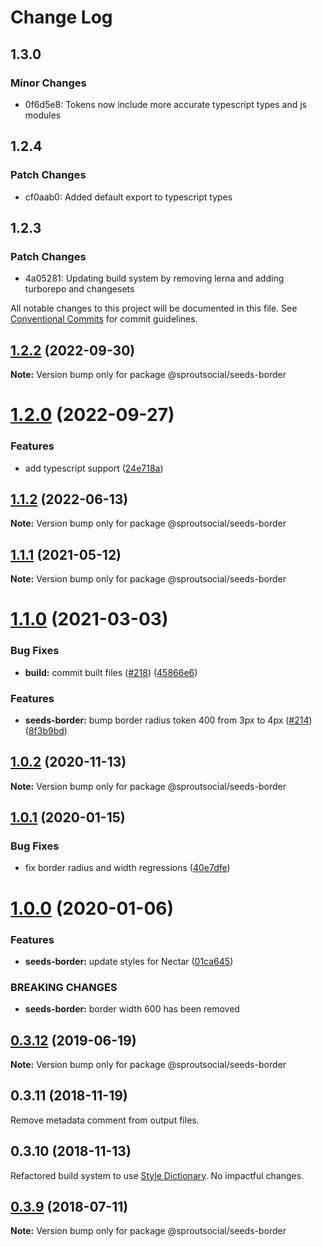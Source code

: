 # Change Log

## 1.3.0

### Minor Changes

- 0f6d5e8: Tokens now include more accurate typescript types and js modules

## 1.2.4

### Patch Changes

- cf0aab0: Added default export to typescript types

## 1.2.3

### Patch Changes

- 4a05281: Updating build system by removing lerna and adding turborepo and changesets

All notable changes to this project will be documented in this file.
See [Conventional Commits](https://conventionalcommits.org) for commit guidelines.

## [1.2.2](https://github.com/sproutsocial/seeds-packets/compare/@sproutsocial/seeds-border@1.2.0...@sproutsocial/seeds-border@1.2.2) (2022-09-30)

**Note:** Version bump only for package @sproutsocial/seeds-border

# [1.2.0](https://github.com/sproutsocial/seeds-packets/compare/@sproutsocial/seeds-border@1.1.2...@sproutsocial/seeds-border@1.2.0) (2022-09-27)

### Features

- add typescript support ([24e718a](https://github.com/sproutsocial/seeds-packets/commit/24e718a26955f40b5645ba86600ff8aa8ba941fa))

## [1.1.2](https://github.com/sproutsocial/seeds-packets/compare/@sproutsocial/seeds-border@1.1.1...@sproutsocial/seeds-border@1.1.2) (2022-06-13)

**Note:** Version bump only for package @sproutsocial/seeds-border

## [1.1.1](https://github.com/sproutsocial/seeds-packets/compare/@sproutsocial/seeds-border@1.1.0...@sproutsocial/seeds-border@1.1.1) (2021-05-12)

**Note:** Version bump only for package @sproutsocial/seeds-border

# [1.1.0](https://github.com/sproutsocial/seeds-packets/compare/@sproutsocial/seeds-border@1.0.2...@sproutsocial/seeds-border@1.1.0) (2021-03-03)

### Bug Fixes

- **build:** commit built files ([#218](https://github.com/sproutsocial/seeds-packets/issues/218)) ([45866e6](https://github.com/sproutsocial/seeds-packets/commit/45866e6))

### Features

- **seeds-border:** bump border radius token 400 from 3px to 4px ([#214](https://github.com/sproutsocial/seeds-packets/issues/214)) ([8f3b9bd](https://github.com/sproutsocial/seeds-packets/commit/8f3b9bd))

## [1.0.2](https://github.com/sproutsocial/seeds-packets/compare/@sproutsocial/seeds-border@1.0.1...@sproutsocial/seeds-border@1.0.2) (2020-11-13)

**Note:** Version bump only for package @sproutsocial/seeds-border

## [1.0.1](https://github.com/sproutsocial/seeds-packets/compare/@sproutsocial/seeds-border@1.0.0...@sproutsocial/seeds-border@1.0.1) (2020-01-15)

### Bug Fixes

- fix border radius and width regressions ([40e7dfe](https://github.com/sproutsocial/seeds-packets/commit/40e7dfe))

# [1.0.0](https://github.com/sproutsocial/seeds-packets/compare/@sproutsocial/seeds-border@0.3.12...@sproutsocial/seeds-border@1.0.0) (2020-01-06)

### Features

- **seeds-border:** update styles for Nectar ([01ca645](https://github.com/sproutsocial/seeds-packets/commit/01ca645))

### BREAKING CHANGES

- **seeds-border:** border width 600 has been removed

## [0.3.12](https://github.com/sproutsocial/seeds/compare/@sproutsocial/seeds-border@0.3.10...@sproutsocial/seeds-border@0.3.12) (2019-06-19)

**Note:** Version bump only for package @sproutsocial/seeds-border

## 0.3.11 (2018-11-19)

Remove metadata comment from output files.

## 0.3.10 (2018-11-13)

Refactored build system to use [Style Dictionary](https://amzn.github.io/style-dictionary). No impactful changes.

<a name="0.3.9"></a>

## [0.3.9](https://github.com/sproutsocial/seeds/compare/@sproutsocial/seeds-border@0.3.8...@sproutsocial/seeds-border@0.3.9) (2018-07-11)

**Note:** Version bump only for package @sproutsocial/seeds-border
